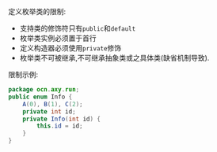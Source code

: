 定义枚举类的限制:  
- 支持类的修饰符只有`public`和`default`  
- 枚举类实例必须置于首行  
- 定义构造器必须使用`private`修饰  
- 枚举类不可被继承,不可继承抽象类或之具体类(缺省机制导致).  

限制示例:  
```java
package ocn.axy.run;  
public enum Info {  
    A(0), B(1), C(2);  
    private int id;  
    private Info(int id) {
        this.id = id;  
    }  
}  
```  
